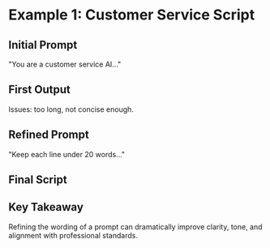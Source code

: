# Example 1: Customer Service Script

## Initial Prompt
"You are a customer service AI..."

## First Output
Issues: too long, not concise enough.

## Refined Prompt
"Keep each line under 20 words..."

## Final Script
<insert final version here>

## Key Takeaway
Refining the wording of a prompt can dramatically improve clarity, tone, and alignment with professional standards.

